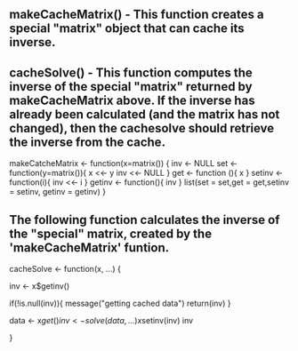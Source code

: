  ## makeCacheMatrix() - This function creates a special "matrix" object that can cache its inverse.
## cacheSolve() - This function computes the inverse of the special "matrix" returned by makeCacheMatrix above. If the inverse has already been calculated (and the matrix has not changed), then the cachesolve should retrieve the inverse from the cache.
makeCatcheMatrix <- function(x=matrix()) {
  inv <- NULL
  set <- function(y=matrix()){
    x <<- y
    inv <<- NULL
  }
  get <- function (){
    x
  }
  setinv <- function(i){
    inv <<- i
  }
  getinv <- function(){
    inv
  }
  list(set = set,get = get,setinv = setinv, getinv = getinv)
}
## The following function calculates the inverse of the "special" matrix, created by the 'makeCacheMatrix' funtion.

cacheSolve <- function(x, ...) {
  
  inv <- x$getinv()
  
  if(!is.null(inv)){
    message("getting cached data")
    return(inv)
  }
  
  data <- x$get()
  inv <- solve(data, ...)
  x$setinv(inv)
  inv
  
}
